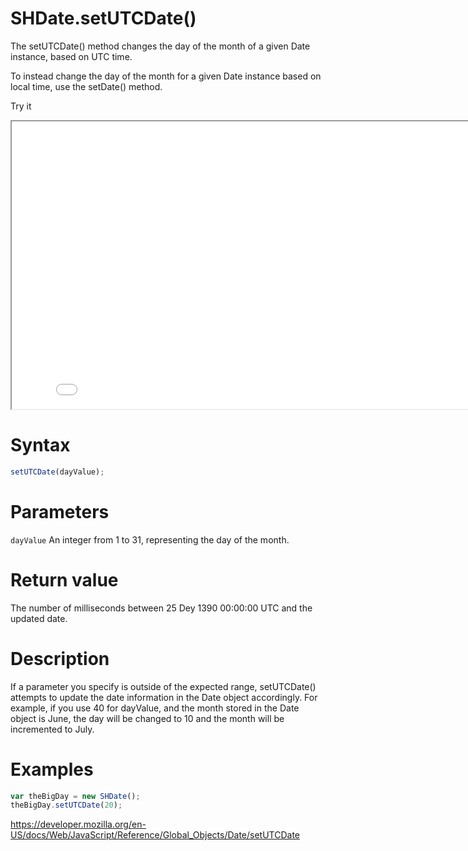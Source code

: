 # SHDate.setUTCDate()

The setUTCDate() method changes the day of the month of a given Date instance, based on UTC time.

To instead change the day of the month for a given Date instance based on local time, use the setDate() method.

Try it

<iframe style="width: 830px; height: 460px;" src="/SHDateTime-js/examples/live.html?function=getHours" title="MDN Web Docs Interactive Example" loading="lazy"></iframe>
<br/>

# Syntax

```js
setUTCDate(dayValue);
```

# Parameters

<code>dayValue</code>
An integer from 1 to 31, representing the day of the month.

# Return value

The number of milliseconds between 25 Dey 1390 00:00:00 UTC and the updated date.

# Description

If a parameter you specify is outside of the expected range, setUTCDate() attempts to update the date information in the Date object accordingly. For example, if you use 40 for dayValue, and the month stored in the Date object is June, the day will be changed to 10 and the month will be incremented to July.

# Examples

```js
var theBigDay = new SHDate();
theBigDay.setUTCDate(20);
```

https://developer.mozilla.org/en-US/docs/Web/JavaScript/Reference/Global_Objects/Date/setUTCDate
